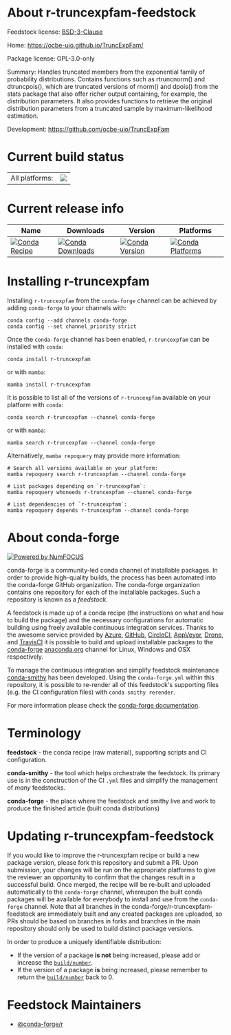 About r-truncexpfam-feedstock
=============================

Feedstock license: [BSD-3-Clause](https://github.com/conda-forge/r-truncexpfam-feedstock/blob/main/LICENSE.txt)

Home: https://ocbe-uio.github.io/TruncExpFam/

Package license: GPL-3.0-only

Summary: Handles truncated members from the exponential family of probability distributions. Contains functions such as rtruncnorm() and dtruncpois(), which are truncated versions of rnorm() and dpois() from the stats package that also offer richer output containing, for example, the distribution parameters. It also provides functions to retrieve the original distribution parameters from a truncated sample by maximum-likelihood estimation.

Development: https://github.com/ocbe-uio/TruncExpFam

Current build status
====================


<table><tr><td>All platforms:</td>
    <td>
      <a href="https://dev.azure.com/conda-forge/feedstock-builds/_build/latest?definitionId=23197&branchName=main">
        <img src="https://dev.azure.com/conda-forge/feedstock-builds/_apis/build/status/r-truncexpfam-feedstock?branchName=main">
      </a>
    </td>
  </tr>
</table>

Current release info
====================

| Name | Downloads | Version | Platforms |
| --- | --- | --- | --- |
| [![Conda Recipe](https://img.shields.io/badge/recipe-r--truncexpfam-green.svg)](https://anaconda.org/conda-forge/r-truncexpfam) | [![Conda Downloads](https://img.shields.io/conda/dn/conda-forge/r-truncexpfam.svg)](https://anaconda.org/conda-forge/r-truncexpfam) | [![Conda Version](https://img.shields.io/conda/vn/conda-forge/r-truncexpfam.svg)](https://anaconda.org/conda-forge/r-truncexpfam) | [![Conda Platforms](https://img.shields.io/conda/pn/conda-forge/r-truncexpfam.svg)](https://anaconda.org/conda-forge/r-truncexpfam) |

Installing r-truncexpfam
========================

Installing `r-truncexpfam` from the `conda-forge` channel can be achieved by adding `conda-forge` to your channels with:

```
conda config --add channels conda-forge
conda config --set channel_priority strict
```

Once the `conda-forge` channel has been enabled, `r-truncexpfam` can be installed with `conda`:

```
conda install r-truncexpfam
```

or with `mamba`:

```
mamba install r-truncexpfam
```

It is possible to list all of the versions of `r-truncexpfam` available on your platform with `conda`:

```
conda search r-truncexpfam --channel conda-forge
```

or with `mamba`:

```
mamba search r-truncexpfam --channel conda-forge
```

Alternatively, `mamba repoquery` may provide more information:

```
# Search all versions available on your platform:
mamba repoquery search r-truncexpfam --channel conda-forge

# List packages depending on `r-truncexpfam`:
mamba repoquery whoneeds r-truncexpfam --channel conda-forge

# List dependencies of `r-truncexpfam`:
mamba repoquery depends r-truncexpfam --channel conda-forge
```


About conda-forge
=================

[![Powered by
NumFOCUS](https://img.shields.io/badge/powered%20by-NumFOCUS-orange.svg?style=flat&colorA=E1523D&colorB=007D8A)](https://numfocus.org)

conda-forge is a community-led conda channel of installable packages.
In order to provide high-quality builds, the process has been automated into the
conda-forge GitHub organization. The conda-forge organization contains one repository
for each of the installable packages. Such a repository is known as a *feedstock*.

A feedstock is made up of a conda recipe (the instructions on what and how to build
the package) and the necessary configurations for automatic building using freely
available continuous integration services. Thanks to the awesome service provided by
[Azure](https://azure.microsoft.com/en-us/services/devops/), [GitHub](https://github.com/),
[CircleCI](https://circleci.com/), [AppVeyor](https://www.appveyor.com/),
[Drone](https://cloud.drone.io/welcome), and [TravisCI](https://travis-ci.com/)
it is possible to build and upload installable packages to the
[conda-forge](https://anaconda.org/conda-forge) [anaconda.org](https://anaconda.org/)
channel for Linux, Windows and OSX respectively.

To manage the continuous integration and simplify feedstock maintenance
[conda-smithy](https://github.com/conda-forge/conda-smithy) has been developed.
Using the ``conda-forge.yml`` within this repository, it is possible to re-render all of
this feedstock's supporting files (e.g. the CI configuration files) with ``conda smithy rerender``.

For more information please check the [conda-forge documentation](https://conda-forge.org/docs/).

Terminology
===========

**feedstock** - the conda recipe (raw material), supporting scripts and CI configuration.

**conda-smithy** - the tool which helps orchestrate the feedstock.
                   Its primary use is in the construction of the CI ``.yml`` files
                   and simplify the management of *many* feedstocks.

**conda-forge** - the place where the feedstock and smithy live and work to
                  produce the finished article (built conda distributions)


Updating r-truncexpfam-feedstock
================================

If you would like to improve the r-truncexpfam recipe or build a new
package version, please fork this repository and submit a PR. Upon submission,
your changes will be run on the appropriate platforms to give the reviewer an
opportunity to confirm that the changes result in a successful build. Once
merged, the recipe will be re-built and uploaded automatically to the
`conda-forge` channel, whereupon the built conda packages will be available for
everybody to install and use from the `conda-forge` channel.
Note that all branches in the conda-forge/r-truncexpfam-feedstock are
immediately built and any created packages are uploaded, so PRs should be based
on branches in forks and branches in the main repository should only be used to
build distinct package versions.

In order to produce a uniquely identifiable distribution:
 * If the version of a package **is not** being increased, please add or increase
   the [``build/number``](https://docs.conda.io/projects/conda-build/en/latest/resources/define-metadata.html#build-number-and-string).
 * If the version of a package **is** being increased, please remember to return
   the [``build/number``](https://docs.conda.io/projects/conda-build/en/latest/resources/define-metadata.html#build-number-and-string)
   back to 0.

Feedstock Maintainers
=====================

* [@conda-forge/r](https://github.com/orgs/conda-forge/teams/r/)


